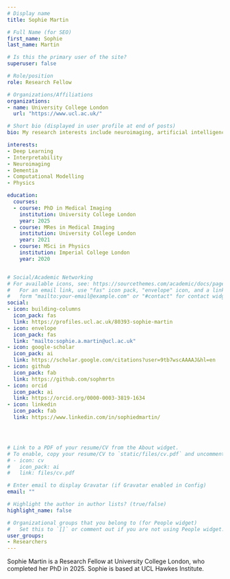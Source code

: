 ```yaml
---
# Display name
title: Sophie Martin

# Full Name (for SEO)
first_name: Sophie
last_name: Martin

# Is this the primary user of the site?
superuser: false

# Role/position
role: Research Fellow

# Organizations/Affiliations
organizations:
- name: University College London
  url: "https://www.ucl.ac.uk/"

# Short bio (displayed in user profile at end of posts)
bio: My research interests include neuroimaging, artificial intelligence and interpretability.

interests:
- Deep Learning
- Interpretability
- Neuroimaging
- Dementia
- Computational Modelling
- Physics

education:
  courses:
  - course: PhD in Medical Imaging
    institution: University College London
    year: 2025
  - course: MRes in Medical Imaging
    institution: University College London
    year: 2021
  - course: MSci in Physics
    institution: Imperial College London
    year: 2020


# Social/Academic Networking
# For available icons, see: https://sourcethemes.com/academic/docs/page-builder/#icons
#   For an email link, use "fas" icon pack, "envelope" icon, and a link in the
#   form "mailto:your-email@example.com" or "#contact" for contact widget.
social:
- icon: building-columns
  icon_pack: fas
  link: https://profiles.ucl.ac.uk/80393-sophie-martin
- icon: envelope
  icon_pack: fas
  link: "mailto:sophie.a.martin@ucl.ac.uk"
- icon: google-scholar
  icon_pack: ai
  link: https://scholar.google.com/citations?user=9tb7wscAAAAJ&hl=en
- icon: github
  icon_pack: fab
  link: https://github.com/sophmrtn
- icon: orcid
  icon_pack: ai
  link: https://orcid.org/0000-0003-3819-1634
- icon: linkedin
  icon_pack: fab
  link: https://www.linkedin.com/in/sophiedmartin/




# Link to a PDF of your resume/CV from the About widget.
# To enable, copy your resume/CV to `static/files/cv.pdf` and uncomment the lines below.
# - icon: cv
#   icon_pack: ai
#   link: files/cv.pdf

# Enter email to display Gravatar (if Gravatar enabled in Config)
email: ""

# Highlight the author in author lists? (true/false)
highlight_name: false

# Organizational groups that you belong to (for People widget)
#   Set this to `[]` or comment out if you are not using People widget.
user_groups:
- Researchers
---
```


Sophie Martin is a Research Fellow at University College London, who completed her PhD in 2025. Sophie is based at UCL Hawkes Institute.
